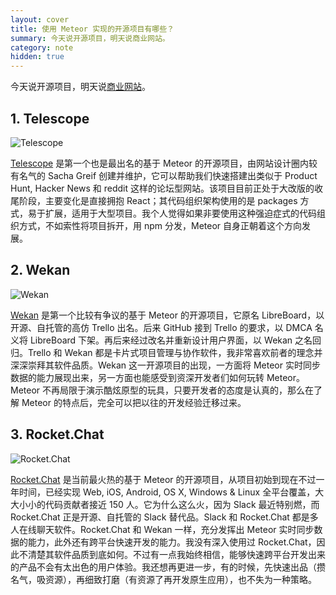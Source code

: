 ```yaml
---
layout: cover
title: 使用 Meteor 实现的开源项目有哪些？
summary: 今天说开源项目，明天说商业网站。
category: note
hidden: true
---
```


今天说开源项目，明天说[商业网站](/note/business-by-meteor.html)。

## 1. Telescope

![Telescope](http://ww2.sinaimg.cn/mw690/a1480181jw1f3kk0yw0alj21kw0we441.jpg)

[Telescope](http://www.telescopeapp.org/) 是第一个也是最出名的基于 Meteor 的开源项目，由网站设计圈内较有名气的 Sacha Greif 创建并维护，它可以帮助我们快速搭建出类似于 Product Hunt, Hacker News 和 reddit 这样的论坛型网站。该项目目前正处于大改版的收尾阶段，主要变化是直接拥抱 React；其代码组织架构使用的是 packages 方式，易于扩展，适用于大型项目。我个人觉得如果非要使用这种强迫症式的代码组织方式，不如索性将项目拆开，用 npm 分发，Meteor 自身正朝着这个方向发展。

## 2. Wekan

![Wekan](http://ww3.sinaimg.cn/mw690/a1480181jw1f3kk0xsdk9j21kw0uggqm.jpg)

[Wekan](https://wekan.io/) 是第一个比较有争议的基于 Meteor 的开源项目，它原名 LibreBoard，以开源、自托管的高仿 Trello 出名。后来 GitHub 接到 Trello 的要求，以 DMCA 名义将 LibreBoard 下架。再后来经过改名并重新设计用户界面，以 Wekan 之名回归。Trello 和 Wekan 都是卡片式项目管理与协作软件，我非常喜欢前者的理念并深深崇拜其软件品质。Wekan 这一开源项目的出现，一方面将 Meteor 实时同步数据的能力展现出来，另一方面也能感受到资深开发者们如何玩转 Meteor。Meteor 不再局限于演示酷炫原型的玩具，只要开发者的态度是认真的，那么在了解 Meteor 的特点后，完全可以把以往的开发经验迁移过来。

## 3. Rocket.Chat

![Rocket.Chat](http://ww1.sinaimg.cn/mw690/a1480181jw1f3kk0wn0t7j21kw0wetfo.jpg)

[Rocket.Chat](https://rocket.chat/) 是当前最火热的基于 Meteor 的开源项目，从项目初始到现在不过一年时间，已经实现 Web, iOS, Android, OS X, Windows & Linux 全平台覆盖，大大小小的代码贡献者接近 150 人。它为什么这么火，因为 Slack 最近特别燃，而 Rocket.Chat 正是开源、自托管的 Slack 替代品。Slack 和 Rocket.Chat 都是多人在线聊天软件。Rocket.Chat 和 Wekan 一样，充分发挥出 Meteor 实时同步数据的能力，此外还有跨平台快速开发的能力。我没有深入使用过 Rocket.Chat，因此不清楚其软件品质到底如何。不过有一点我始终相信，能够快速跨平台开发出来的产品不会有太出色的用户体验。我还想再更进一步，有的时候，先快速出品（攒名气，吸资源），再细致打磨（有资源了再开发原生应用），也不失为一种策略。
